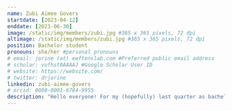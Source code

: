 ```yaml
---
name: Zubi Aimee Govers
startdate: [2023-04-12]
enddate: [2023-06-30]
image: /static/img/members/zubi.jpg #365 x 365 pixels, 72 dpi
altimage: /static/img/members/zubi.jpg #365 x 365 pixels, 72 dpi
position: Bachelor student
pronouns: she/her #personal pronouns
# email: jorine (at) eeftenslab.com #Preferred public email address
# scholar: vufhst0AAAAJ #Google Scholar User ID
# website: https://website.com/
# twitter: drjorine
linkedin: zubi-aimee-govers
# orcid: 0000-0001-6784-9955
description: "Hello everyone! For my (hopefully) last quarter as bachelor student Molecular Life Sciences, I am joining the Eeftens Lab till June 2023. During my bachelor I came to the conclusion that my interest lies with both Molecular and Cell Biology, mainly because of the genome. So, I am happy to join this team for the coming two-and-a-half months and dive into the dynamics of DNA-binding proteins on a single molecule level under the supervision of Luuk."
---
```

